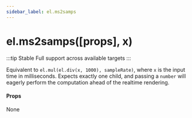 ```yaml
---
sidebar_label: el.ms2samps
---
```


# el.ms2samps([props], x)

:::tip Stable
Full support across available targets
:::

Equivalent to `el.mul(el.div(x, 1000), sampleRate)`, where `x` is the input time in milliseconds.
Expects exactly one child, and passing a `number` will eagerly perform the computation
ahead of the realtime rendering.

#### Props

None


